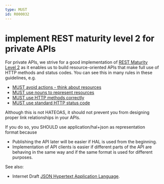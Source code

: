 ```yaml
---
type: MUST
id: R000032
---
```


# implement REST maturity level 2 for private APIs

For private APIs, we strive for a good implementation of [REST Maturity Level 2](https://martinfowler.com/articles/richardsonMaturityModel.html#level2) as it enables us to build resource-oriented APIs that make full use of HTTP methods and status codes.
You can see this in many rules in these guidelines, e.g.

- [MUST avoid actions - think about resources](../040_resources/1010_must-avoid-actions-think-about-resources.md)
- [MUST use nouns to represent resources](../040_resources/1020_must-use-nouns-to-represent-resources.md)
- [MUST use HTTP methods correctly](../030_http/2010_must-use-http-methods-correctly.md)
- [MUST use standard HTTP status code](../030_http/3020_must-use-standard-http-status-code.md)

Although this is not HATEOAS, it should not prevent you from designing proper link relationships in your APIs.

If you do so, you SHOULD use application/hal+json as representation format because

- Publishing the API later will be easier if HAL is used from the beginning.
- Implementation of API clients is easier if different parts of the API are behaving in the same way and if
  the same format is used for different purposes.

See also:

- Internet Draft [JSON Hypertext Application Language](https://tools.ietf.org/html/draft-kelly-json-hal-08).

